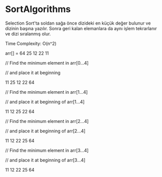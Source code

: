 # SortAlgorithms
Selection Sort'ta soldan sağa önce dizideki en küçük değer bulunur ve dizinin başına yazılır. Sonra geri kalan elemanlara da aynı işlem tekrarlanır ve dizi sıralanmış olur.

Time Complexity: O(n^2) 

arr[] = 64 25 12 22 11

// Find the minimum element in arr[0...4]

// and place it at beginning

11 25 12 22 64

// Find the minimum element in arr[1...4]

// and place it at beginning of arr[1...4]

11 12 25 22 64

// Find the minimum element in arr[2...4]

// and place it at beginning of arr[2...4]

11 12 22 25 64

// Find the minimum element in arr[3...4]

// and place it at beginning of arr[3...4]

11 12 22 25 64 
